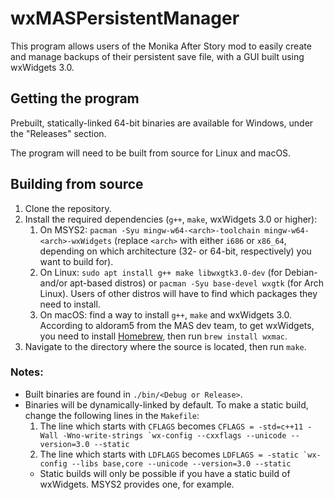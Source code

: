 # wxMASPersistentManager
This program allows users of the Monika After Story mod to easily create and manage backups of their persistent save file, with a GUI built using wxWidgets 3.0.

## Getting the program
Prebuilt, statically-linked 64-bit binaries are available for Windows, under the "Releases" section.

The program will need to be built from source for Linux and macOS.

## Building from source
1. Clone the repository.
2. Install the required dependencies (`g++`, `make`, wxWidgets 3.0 or higher):
    1. On MSYS2: `pacman -Syu mingw-w64-<arch>-toolchain mingw-w64-<arch>-wxWidgets` (replace `<arch>` with either `i686` or `x86_64`, depending on which architecture (32- or 64-bit, respectively) you want to build for).
    2. On Linux: `sudo apt install g++ make libwxgtk3.0-dev` (for Debian- and/or apt-based distros) or `pacman -Syu base-devel wxgtk` (for Arch Linux). Users of other distros will have to find which packages they need to install.
    3. On macOS: find a way to install `g++`, `make` and wxWidgets 3.0. According to aldoram5 from the MAS dev team, to get wxWidgets, you need to install [Homebrew](https://brew.sh/), then run `brew install wxmac`.
3. Navigate to the directory where the source is located, then run `make`.

### Notes:
* Built binaries are found in `./bin/<Debug or Release>`.
* Binaries will be dynamically-linked by default. To make a static build, change the following lines in the `Makefile`:
    1. The line which starts with `CFLAGS` becomes  ```CFLAGS = -std=c++11 -Wall -Wno-write-strings `wx-config --cxxflags --unicode --version=3.0 --static```
    2. The line which starts with `LDFLAGS` becomes  ```LDFLAGS = -static `wx-config --libs base,core --unicode --version=3.0 --static```
    * Static builds will only be possible if you have a static build of wxWidgets. MSYS2 provides one, for example.
